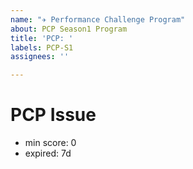 ```yaml
---
name: "✈️ Performance Challenge Program"
about: PCP Season1 Program
title: 'PCP: '
labels: PCP-S1
assignees: ''

---
```


# PCP Issue

- min score: 0
- expired: 7d

<!-- The following description -->
